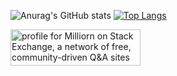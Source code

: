 ![Anurag's GitHub stats](https://github-readme-stats.vercel.app/api?username=milliorn&theme=nord&show_icons=true)
[![Top Langs](https://github-readme-stats.vercel.app/api/top-langs/?username=milliorn&layout=compact&langs_count=10&theme=nord)](https://github.com/anuraghazra/github-readme-stats)

<a href="https://stackexchange.com/users/16587671"><img src="https://stackexchange.com/users/flair/16587671.png" width="208" height="58" alt="profile for Milliorn on Stack Exchange, a network of free, community-driven Q&amp;A sites" title="profile for Milliorn on Stack Exchange, a network of free, community-driven Q&amp;A sites"></a>
